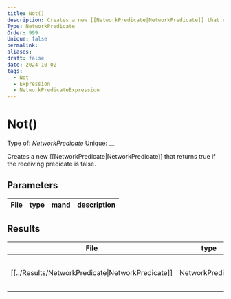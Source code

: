 ```yaml
---
title: Not()
description: Creates a new [[NetworkPredicate|NetworkPredicate]] that returns true if the receiving predicate is false.
Type: NetworkPredicate
Order: 999
Unique: false
permalink: 
aliases: 
draft: false
date: 2024-10-02
tags:
  - Not
  - Expression
  - NetworkPredicateExpression
---
```

# Not()

Type of: _NetworkPredicate_
Unique: __

Creates a new [[NetworkPredicate|NetworkPredicate]] that returns true if the receiving predicate is false.


## Parameters
| File | type | mand | description |
| ---- | ---- | ---- | ----------- |


## Results
| File                                                                  | type             | unique | description                                             |
| --------------------------------------------------------------------- | ---------------- | ------ | ------------------------------------------------------- |
| [[../Results/NetworkPredicate\|NetworkPredicate]] | NetworkPredicate | false  | A predicate that can be used to filter [[Connections|Connections]]. |


